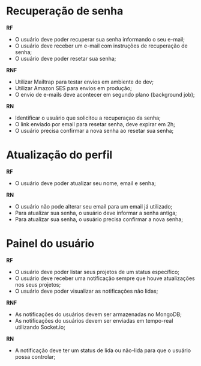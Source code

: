 # Recuperação de senha

**RF**

- O usuário deve poder recuperar sua senha informando o seu e-mail;
- O usuário deve receber um e-mail com instruções de recuperação de senha;
- O usuário deve poder resetar sua senha;

**RNF**

- Utilizar Mailtrap para testar envios em ambiente de dev;
- Utilizar Amazon SES para envios em produção;
- O envio de e-mails deve acontecer em segundo plano (background job);

**RN**

- Identificar o usuário que solicitou a recuperaçao da senha;
- O link enviado por email para resetar senha, deve expirar em 2h;
- O usuário precisa confirmar a nova senha ao resetar sua senha;

# Atualização do perfil

**RF**

- O usuário deve poder atualizar seu nome, email e senha;

**RN**

- O usuário não pode alterar seu email para um email já utilizado;
- Para atualizar sua senha, o usuário deve informar a senha antiga;
- Para atualizar sua senha, o usuário precisa confirmar a nova senha;

# Painel do usuário

**RF**

- O usuário deve poder listar seus projetos de um status específico;
- O usuário deve receber uma notificação sempre que houve atualizações nos seus projetos;
- O usuário deve poder visualizar as notificações não lidas;

**RNF**

- As notificações do usuários devem ser armazenadas no MongoDB;
- As notificações do usuários devem ser enviadas em tempo-real utilizando Socket.io;

**RN**

- A notificação deve ter um status de lida ou não-lida para que o usuário possa controlar;
